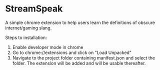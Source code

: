 # StreamSpeak
A simple chrome extension to help users learn the definitions of obscure internet/gaming slang. 

Steps to installation:
1) Enable developer mode in chrome
2) Go to chrome://extensions and click on "Load Unpacked"
3) Navigate to the project folder containing manifest.json and select the folder.
The extension will be added and will be usable thereafter.
